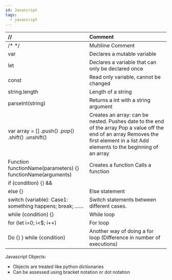 ```yaml
---
id: Javascript
tags:
  - javascript
---
```


| // | Comment |
| :---- | :---- |
| /\*               \*/ | Multiline Comment |
| var | Declares a mutable variable |
| let | Declares a variable that can only be declared once |
| const | Read only variable, cannot be changed |
| string.length	 | Length of a string |
| parseInt(string) | Returns a int with a string argument |
| var array \= \[\] .push() .pop() .shift() .unshift() | Creates an array: can be nested. Pushes date to the end of the array Pop a value off the end of an array Removes the first element in a list Add elements to the beginning of an array |
| Function functionName(parameters) {} functionName(arguments) | Creates a function Calls a function |
| if (condition) {} && || | If statement And  Or |
| else {} | Else statement |
| switch (variable):         Case1:                  something happens;                  break;         …… | Switch statements between different cases. |
| while (condition) {} | While loop |
| for (let i=0; i\<$; i++) | For loop |
| Do {}     } while (condition) | Another way of doing a for loop (Difference in number of executions) |

Javascript Objects:

* Objects are treated like python dictionaries  
* Can be assessed using bracket notation or dot notation

